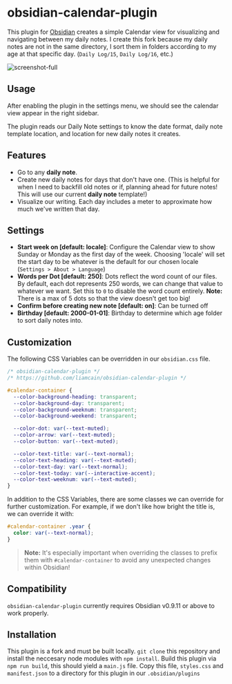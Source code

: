 # obsidian-calendar-plugin

This plugin for [Obsidian](https://obsidian.md/) creates a simple Calendar view for visualizing and navigating between my daily notes. I create this fork because my daily notes are not in the same directory, I sort them in folders according to my age at that specific day. (`Daily Log/15`, `Daily Log/16`, etc.)

![screenshot-full](./images/Screenshot%202025-01-29%20at%208.25.33 PM.png)

## Usage

After enabling the plugin in the settings menu, we should see the calendar view appear in the right sidebar.

The plugin reads our Daily Note settings to know the date format, daily note template location, and location for new daily notes it creates. 

## Features

- Go to any **daily note**.
- Create new daily notes for days that don't have one. (This is helpful for when I need to backfill old notes or if, planning ahead for future notes! This will use our current **daily note** template!)
- Visualize our writing. Each day includes a meter to approximate how much we've written that day.

## Settings

- **Start week on [default: locale]**: Configure the Calendar view to show Sunday or Monday as the first day of the week. Choosing 'locale' will set the start day to be whatever is the default for our chosen locale (`Settings > About > Language`)
- **Words per Dot [default: 250]**: Dots reflect the word count of our files. By default, each dot represents 250 words, we can change that value to whatever we want. Set this to `0` to disable the word count entirely. **Note:** There is a max of 5 dots so that the view doesn't get too big!
- **Confirm before creating new note [default: on]**: Can be turned off
- **Birthday [default: 2000-01-01]**: Birthday to determine which age folder to sort daily notes into.

## Customization

The following CSS Variables can be overridden in our `obsidian.css` file.

```css
/* obsidian-calendar-plugin */
/* https://github.com/liamcain/obsidian-calendar-plugin */

#calendar-container {
  --color-background-heading: transparent;
  --color-background-day: transparent;
  --color-background-weeknum: transparent;
  --color-background-weekend: transparent;

  --color-dot: var(--text-muted);
  --color-arrow: var(--text-muted);
  --color-button: var(--text-muted);

  --color-text-title: var(--text-normal);
  --color-text-heading: var(--text-muted);
  --color-text-day: var(--text-normal);
  --color-text-today: var(--interactive-accent);
  --color-text-weeknum: var(--text-muted);
}
```

In addition to the CSS Variables, there are some classes we can override for further customization. For example, if we don't like how bright the title is, we can override it with:

```css
#calendar-container .year {
  color: var(--text-normal);
}
```

> **Note:** It's especially important when overriding the classes to prefix them with `#calendar-container` to avoid any unexpected changes within Obsidian!

## Compatibility

`obsidian-calendar-plugin` currently requires Obsidian v0.9.11 or above to work properly.

## Installation

This plugin is a fork and must be built locally. `git clone` this repository and install the neccesary node modules with `npm install`. Build this plugin via `npm run build`, this should yield a `main.js` file. Copy this file, `styles.css` and `manifest.json` to a directory for this plugin in our `.obsidian/plugins`
